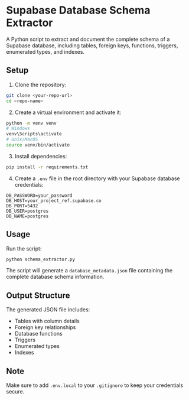 # Supabase Database Schema Extractor

A Python script to extract and document the complete schema of a Supabase database, including tables, foreign keys, functions, triggers, enumerated types, and indexes.

## Setup

1. Clone the repository:
```bash
git clone <your-repo-url>
cd <repo-name>
```

2. Create a virtual environment and activate it:
```bash
python -m venv venv
# Windows
venv\Scripts\activate
# Unix/MacOS
source venv/bin/activate
```

3. Install dependencies:
```bash
pip install -r requirements.txt
```

4. Create a `.env` file in the root directory with your Supabase database credentials:
```env
DB_PASSWORD=your_password
DB_HOST=your_project_ref.supabase.co
DB_PORT=5432
DB_USER=postgres
DB_NAME=postgres
```

## Usage

Run the script:
```bash
python schema_extractor.py
```

The script will generate a `database_metadata.json` file containing the complete database schema information.

## Output Structure

The generated JSON file includes:
- Tables with column details
- Foreign key relationships
- Database functions
- Triggers
- Enumerated types
- Indexes

## Note

Make sure to add `.env.local` to your `.gitignore` to keep your credentials secure. 